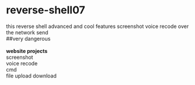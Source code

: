 # reverse-shell07
this reverse shell advanced and cool features screenshot voice recode over the network send </br>
##very dangerous</br>
</br>
**website projects**</br>
screenshot</br>
voice recode</br>
cmd</br>
file upload download</br>
 
